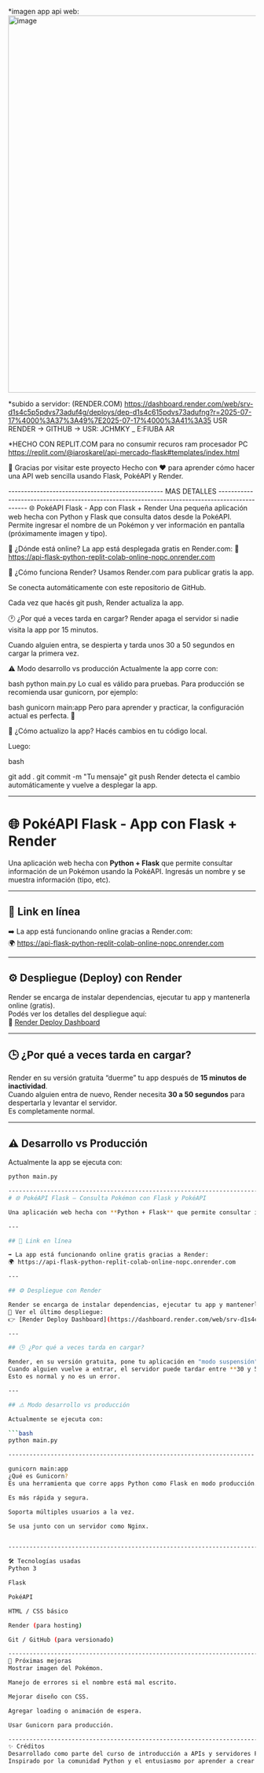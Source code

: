 *imagen app api web: <img width="1366" height="768" alt="image" src="https://github.com/user-attachments/assets/029854af-e123-4216-a28f-5a31931bb1b6" />

*subido a servidor: (RENDER.COM) https://dashboard.render.com/web/srv-d1s4c5p5pdvs73aduf4g/deploys/dep-d1s4c615pdvs73adufng?r=2025-07-17%4000%3A37%3A49%7E2025-07-17%4000%3A41%3A35 
USR RENDER -> GITHUB -> USR: JCHMKY _ E:FIUBA AR

*HECHO CON REPLIT.COM para no consumir recuros ram procesador PC
https://replit.com/@iaroskarel/api-mercado-flask#templates/index.html

🚀 Gracias por visitar este proyecto
Hecho con ❤️ para aprender cómo hacer una API web sencilla usando Flask, PokéAPI y Render.


------------------------------------------------- MAS DETALLES -----------------------------------------------------------------------------------------------
🌐 PokéAPI Flask - App con Flask + Render
Una pequeña aplicación web hecha con Python y Flask que consulta datos desde la PokéAPI. Permite ingresar el nombre de un Pokémon y ver información en pantalla (próximamente imagen y tipo).

🚀 ¿Dónde está online?
La app está desplegada gratis en Render.com:
🔗 https://api-flask-python-replit-colab-online-nopc.onrender.com


🔧 ¿Cómo funciona Render?
Usamos Render.com para publicar gratis la app.

Se conecta automáticamente con este repositorio de GitHub.

Cada vez que hacés git push, Render actualiza la app.

🕐 ¿Por qué a veces tarda en cargar?
Render apaga el servidor si nadie visita la app por 15 minutos.

Cuando alguien entra, se despierta y tarda unos 30 a 50 segundos en cargar la primera vez.

⚠️ Modo desarrollo vs producción
Actualmente la app corre con:

bash
python main.py
Lo cual es válido para pruebas.
Para producción se recomienda usar gunicorn, por ejemplo:

bash
gunicorn main:app
Pero para aprender y practicar, la configuración actual es perfecta. 💪

🔄 ¿Cómo actualizo la app?
Hacés cambios en tu código local.

Luego:

bash

git add .
git commit -m "Tu mensaje"
git push
Render detecta el cambio automáticamente y vuelve a desplegar la app.

---------------------------------------------------------------------------------------------------------------------------------------------------------

# 🌐 PokéAPI Flask - App con Flask + Render

Una aplicación web hecha con **Python + Flask** que permite consultar información de un Pokémon usando la PokéAPI. Ingresás un nombre y se muestra información (tipo, etc).

---

## 🔗 Link en línea

➡️ La app está funcionando online gracias a Render.com:  
🌍 https://api-flask-python-replit-colab-online-nopc.onrender.com

---

## ⚙️ Despliegue (Deploy) con Render

Render se encarga de instalar dependencias, ejecutar tu app y mantenerla online (gratis).  
Podés ver los detalles del despliegue aquí:  
📄 [Render Deploy Dashboard](https://dashboard.render.com/web/srv-d1s4c5p5pdvs73aduf4g/deploys/dep-d1s4c615pdvs73adufng)

---

## 🕒 ¿Por qué a veces tarda en cargar?

Render en su versión gratuita “duerme” tu app después de **15 minutos de inactividad**.  
Cuando alguien entra de nuevo, Render necesita **30 a 50 segundos** para despertarla y levantar el servidor.  
Es completamente normal.

---

## ⚠️ Desarrollo vs Producción

Actualmente la app se ejecuta con:

```bash
python main.py

----------------------------------------------------------------------------------------------
# 🌐 PokéAPI Flask – Consulta Pokémon con Flask y PokéAPI

Una aplicación web hecha con **Python + Flask** que permite consultar información de un Pokémon usando la [PokéAPI](https://pokeapi.co/). Ingresás un nombre y se muestra información como su tipo, estadísticas, etc.

---

## 🔗 Link en línea

➡️ La app está funcionando online gratis gracias a Render:  
🌍 https://api-flask-python-replit-colab-online-nopc.onrender.com

---

## ⚙️ Despliegue con Render

Render se encarga de instalar dependencias, ejecutar tu app y mantenerla online.  
📄 Ver el último despliegue:  
👉 [Render Deploy Dashboard](https://dashboard.render.com/web/srv-d1s4c5p5pdvs73aduf4g/deploys/dep-d1s4c615pdvs73adufng)

---

## 🕒 ¿Por qué a veces tarda en cargar?

Render, en su versión gratuita, pone tu aplicación en "modo suspensión" si no recibe visitas durante unos **15 minutos**.  
Cuando alguien vuelve a entrar, el servidor puede tardar entre **30 y 50 segundos** en "despertar".  
Esto es normal y no es un error.

---

## ⚠️ Modo desarrollo vs producción

Actualmente se ejecuta con:

```bash
python main.py

----------------------------------------------------------------------

gunicorn main:app
¿Qué es Gunicorn?
Es una herramienta que corre apps Python como Flask en modo producción.

Es más rápida y segura.

Soporta múltiples usuarios a la vez.

Se usa junto con un servidor como Nginx.


-----------------------------------------------------------------------------------

🛠️ Tecnologías usadas
Python 3

Flask

PokéAPI

HTML / CSS básico

Render (para hosting)

Git / GitHub (para versionado)

----------------------------------------------------------------------------------
🚧 Próximas mejoras
Mostrar imagen del Pokémon.

Manejo de errores si el nombre está mal escrito.

Mejorar diseño con CSS.

Agregar loading o animación de espera.

Usar Gunicorn para producción.

--------------------------------------------------------------------------------
✨ Créditos
Desarrollado como parte del curso de introducción a APIs y servidores Flask con Render.
Inspirado por la comunidad Python y el entusiasmo por aprender a crear proyectos reales.
